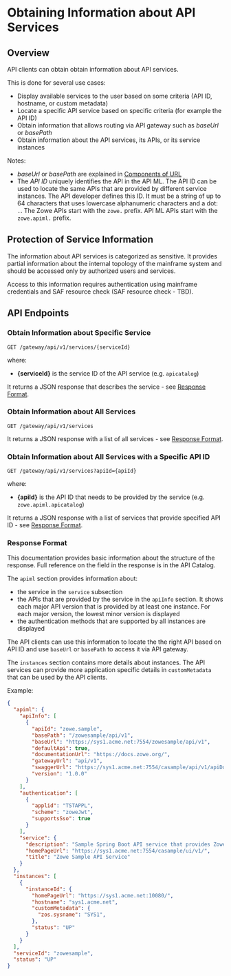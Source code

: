 # Obtaining Information about API Services

## Overview

API clients can obtain obtain information about API services.

This is done for several use cases:

- Display available services to the user based on some criteria (API ID, hostname, or custom metadata)
- Locate a specific API service based on specific criteria (for example the API ID)
- Obtain information that allows routing via API gateway such as _baseUrl_ or _basePath_
- Obtain information about the API services, its APIs, or its service instances

Notes:

- _baseUrl_ or _basePath_ are explained in [Components of URL](api-mediation-components-of-URL.md)
- The _API ID_ uniquely identifies the API in the API ML. The API ID can be used to locate the same APIs that are provided by different service instances. The API developer defines this ID. It must be a string of up to 64 characters that uses lowercase alphanumeric characters and a dot: `.`. The Zowe APIs start with the `zowe.` prefix. API ML APIs start with the `zowe.apiml.` prefix.

## Protection of Service Information

The information about API services is categorized as sensitive. It provides partial information about the internal topology of the mainframe system and should be accessed only by authorized users and services.

Access to this information requires authentication using mainframe credentials and SAF resource check (SAF resource check - TBD).

## API Endpoints

### Obtain Information about Specific Service

`GET /gateway/api/v1/services/{serviceId}`

where:

- **{serviceId}** is the service ID of the API service (e.g. `apicatalog`)

It returns a JSON response that describes the service - see [Response Format](#response-format).

### Obtain Information about All Services

`GET /gateway/api/v1/services`

It returns a JSON response with a list of all services - see [Response Format](#response-format).

### Obtain Information about All Services with a Specific API ID

`GET /gateway/api/v1/services?apiId={apiId}`

where:

- **{apiId}** is the API ID that needs to be provided by the service (e.g. `zowe.apiml.apicatalog`)

It returns a JSON response with a list of services that provide specified API ID - see [Response Format](#response-format).

### Response Format

This documentation provides basic information about the structure of the response. Full reference on the field in the response is in the API Catalog.

The `apiml` section provides information about:

- the service in the `service` subsection
- the APIs that are provided by the service in the `apiInfo` section. It shows each major API version that is provided by at least one instance. For each major version, the lowest minor version is displayed
- the authentication methods that are supported by all instances are displayed

The API clients can use this information to locate the the right API based on API ID and use `baseUrl` or `basePath` to access it via API gateway.

The `instances` section contains more details about instances. The API services can provide more application specific details in `customMetadata` that can be used by the API clients.

Example:

```json
{
  "apiml": {
    "apiInfo": [
      {
        "apiId": "zowe.sample",
        "basePath": "/zowesample/api/v1",
        "baseUrl": "https://sys1.acme.net:7554/zowesample/api/v1",
        "defaultApi": true,
        "documentationUrl": "https://docs.zowe.org/",
        "gatewayUrl": "api/v1",
        "swaggerUrl": "https://sys1.acme.net:7554/casample/api/v1/apiDocs",
        "version": "1.0.0"
      }
    ],
    "authentication": [
      {
        "applid": "TSTAPPL",
        "scheme": "zoweJwt",
        "supportsSso": true
      }
    ],
    "service": {
      "description": "Sample Spring Boot API service that provides Zowe-conformant REST API",
      "homePageUrl": "https://sys1.acme.net:7554/casample/ui/v1/",
      "title": "Zowe Sample API Service"
    }
  },
  "instances": [
    {
      "instanceId": {
        "homePageUrl": "https://sys1.acme.net:10080/",
        "hostname": "sys1.acme.net",
        "customMetadata": {
          "zos.sysname": "SYS1",
        },
        "status": "UP"
      }
    }
  ],
  "serviceId": "zowesample",
  "status": "UP"
}
```
